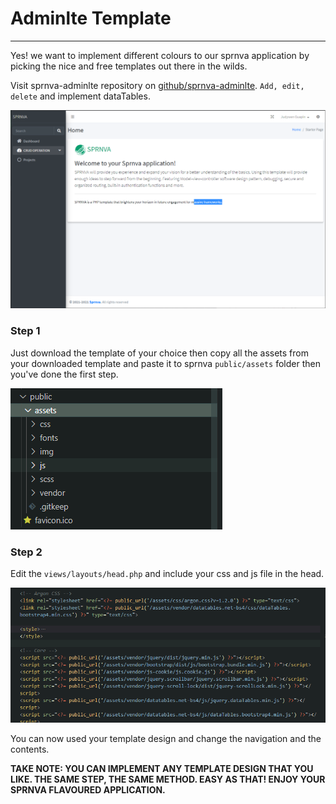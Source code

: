 # Adminlte Template
---
Yes! we want to implement different colours to our sprnva application by picking the nice and free templates out there in the wilds.

Visit sprnva-adminlte repository on [github/sprnva-adminlte](https://github.com/sprnva/sprnva-adminlte3). `Add, edit, delete` and implement dataTables.

![alt text](public/storage/images/adminlte-template.png)

### Step 1
Just download the template of your choice then copy all the assets from your downloaded template and paste it to sprnva `public/assets` folder then you've done the first step.

![alt text](public/storage/images/template-assets.png)

### Step 2
Edit the `views/layouts/head.php` and include your css and js file in the head.

![alt text](public/storage/images/include-css.png)

You can now used your template design and change the navigation and the contents.

**TAKE NOTE: YOU CAN IMPLEMENT ANY TEMPLATE DESIGN THAT YOU LIKE. THE SAME STEP, THE SAME METHOD. EASY AS THAT! ENJOY YOUR SPRNVA FLAVOURED APPLICATION.**
